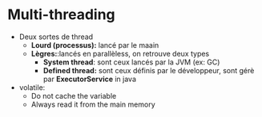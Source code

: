 # Multi-threading

* Deux sortes de thread
    * **Lourd (processus):** lancé par le maain
    * **Lègres:**:lancés en parallèless, on retrouve deux types
        * **System thread**: sont ceux lancés par la JVM (ex: GC)
        * **Defined thread:** sont ceux définis par le développeur, sont gérè par **ExecutorService** in java
* volatile: 
    * Do not cache the variable
    * Always read it from the main memory